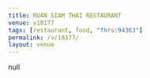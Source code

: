 ```yaml
---
title: RUAN SIAM THAI RESTAURANT
venue: v18177
tags: [restaurant, food, "fhrs:94363"]
permalink: /v/18177/
layout: venue
---
```

null
